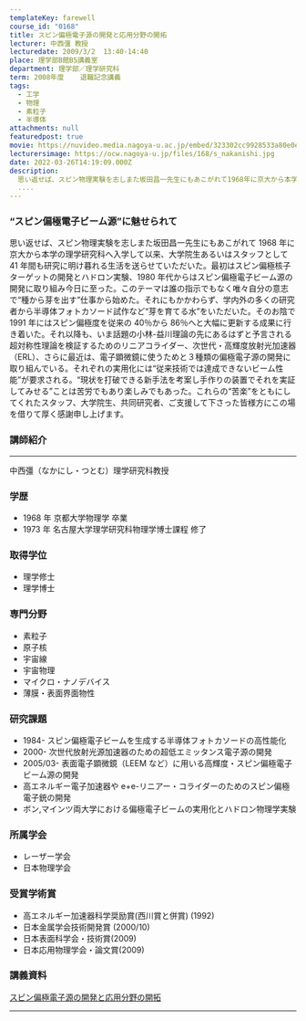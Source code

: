 ```yaml
---
templateKey: farewell
course_id: "0168"
title: スピン偏極電子源の開発と応用分野の開拓
lecturer: 中西彊 教授
lecturedate: 2009/3/2  13:40-14:40
place: 理学部B館B5講義室
department: 理学部／理学研究科
term: 2008年度	退職記念講義
tags:
  - 工学
  - 物理
  - 素粒子
  - 半導体
attachments: null
featuredpost: true
movie: https://nuvideo.media.nagoya-u.ac.jp/embed/323302cc9928533a80e0e915dca92c524ad3020c
lecturersimage: https://ocw.nagoya-u.jp/files/168/s_nakanishi.jpg
date: 2022-03-26T14:19:09.000Z
description:
  思い返せば、スピン物理実験を志しまた坂田昌一先生にもあこがれて1968年に京大から本学の理学研究科へ入学して以来、大学院生あるいはスタッフとして41年間も研究に明け暮れる生活を送らせていただいた。最初はスピン偏極核子ターゲットの開発とハドロン実験、1980年代からはスピン偏極電子ビーム源の開発に取り組み今日に至った。このテーマは誰の指示でもなく唯々自分の意志で“種から芽を出す”仕事から始めた。
  ....
---
```


### “スピン偏極電子ビーム源”に魅せられて

思い返せば、スピン物理実験を志しまた坂田昌一先生にもあこがれて 1968 年に京大から本学の理学研究科へ入学して以来、大学院生あるいはスタッフとして 41 年間も研究に明け暮れる生活を送らせていただいた。最初はスピン偏極核子ターゲットの開発とハドロン実験、1980 年代からはスピン偏極電子ビーム源の開発に取り組み今日に至った。このテーマは誰の指示でもなく唯々自分の意志で“種から芽を出す”仕事から始めた。それにもかかわらず、学内外の多くの研究者から半導体フォトカソード試作など“芽を育てる水”をいただいた。そのお陰で 1991 年にはスピン偏極度を従来の 40％から 86％へと大幅に更新する成果に行き着いた。それ以降も、いま話題の小林-益川理論の先にあるはずと予言される超対称性理論を検証するためのリニアコライダー、次世代・高輝度放射光加速器（ERL）、さらに最近は、電子顕微鏡に使うためと３種類の偏極電子源の開発に取り組んでいる。それぞれの実用化には“従来技術では達成できないビーム性能”が要求される。“現状を打破できる新手法を考案し手作りの装置でそれを実証してみせる”ことは苦労でもあり楽しみでもあった。これらの“苦楽”をともにしてくれたスタッフ、大学院生、共同研究者、ご支援して下さった皆様方にこの場を借りて厚く感謝申し上げます。

### 講師紹介

---

中西彊（なかにし・つとむ）理学研究科教授

### 学歴

- 1968 年 京都大学物理学 卒業
- 1973 年 名古屋大学理学研究科物理学博士課程 修了

### 取得学位

- 理学修士
- 理学博士

### 専門分野

- 素粒子
- 原子核
- 宇宙線
- 宇宙物理
- マイクロ・ナノデバイス
- 薄膜・表面界面物性

### 研究課題

- 1984- スピン偏極電子ビームを生成する半導体フォトカソードの高性能化
- 2000- 次世代放射光源加速器のための超低エミッタンス電子源の開発
- 2005/03- 表面電子顕微鏡（LEEM など）に用いる高輝度・スピン偏極電子ビーム源の開発
- 高エネルギー電子加速器や e+e-リニアー・コライダーのためのスピン偏極電子銃の開発
- ボン,マインツ両大学における偏極電子ビームの実用化とハドロン物理学実験

### 所属学会

- レーザー学会
- 日本物理学会

### 受賞学術賞

- 高エネルギー加速器科学奨励賞(西川賞と併賞) (1992)
- 日本金属学会技術開発賞 (2000/10)
- 日本表面科学会・技術賞(2009)
- 日本応用物理学会・論文賞(2009)

### 講義資料

[スピン偏極電子源の開発と応用分野の開拓](https://ocw.nagoya-u.jp/files/168/nakanishi_siryo.pdf)

---
